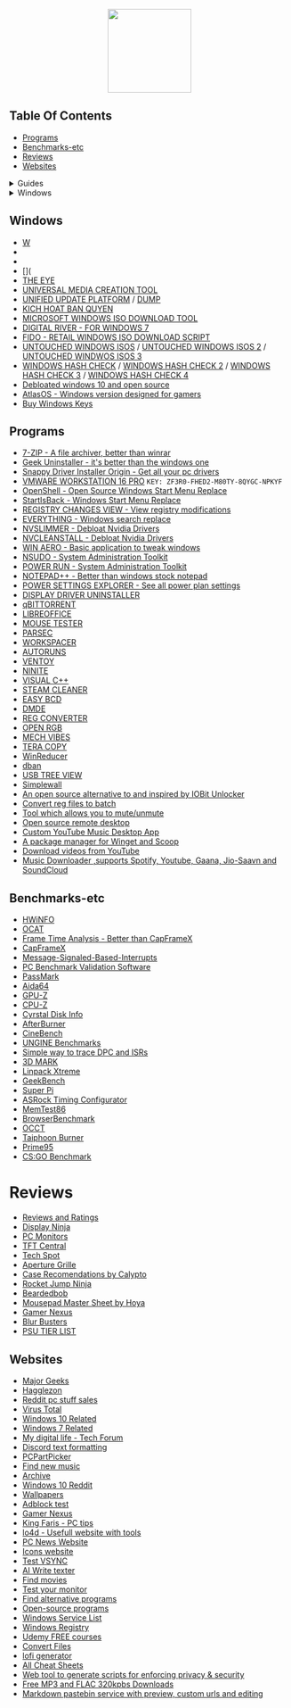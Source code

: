<p align="center">
  <img style="width:150px;" src="https://cdn.discordapp.com/attachments/556963306259218434/796045315206938634/Logotipo_Final.png" />
</p>

## Table Of Contents
- [Programs](https://cynar2k.github.io/links/#programs)
- [Benchmarks-etc](https://cynar2k.github.io/links/#benchmarks-etc)
- [Reviews](https://cynar2k.github.io/links/#reviews)
- [Websites](https://cynar2k.github.io/links/#websites)

<details>

<summary>Guides</summary>
<br>

<ul>
    <li><a href="https://github.com/amitxv/EVA">EVA - Windows oriented performance, privacy and latency tuning guide</a></li>
    <li><a href="https://docs.google.com/document/d/1c2-lUJq74wuYK1WrA_bIvgb89dUN0sj8-hO3vqmrau4">Latency Guide by Calypto</a></li>
    <li><a href="https://docs.google.com/document/d/14ma-_Os3rNzio85yBemD-YSpF_1z75mZJz1UdzmW8GE">Nvidia GPU Overclock Guide by Cancerogeno</a></li>
    <li><a href="https://blurbusters.com/gsync/gsync101-input-lag-tests-and-settings/">Guide about G-SYNC</a></li>
    <li><a href="https://docs.google.com/document/d/1sZ8ctpR3azpD9GqYz1KXbdCBjJ31eNCY0G4GT3u3sKI">Keb's Windows 7 UEFI Only install guide</a></li>
    <li><a href="https://github.com/integralfx/MemTestHelper/blob/oc-guide/DDR4%20OC%20Guide.md">Ram Overclock Guide</a></li>
    <li><a href="https://djdallmann.github.io/GamingPCSetup/">Timecard Windows Tweaking Guide & Research</a></li>
    <li><a href="https://docs.google.com/document/d/17RLekr2-Z2KwbmkTSvq7QKcoC2UDxcq4yS3IWrLYrfg/">Properly Installing an Nvidia Driver</a></li>
    <li><a href="https://docs.google.com/spreadsheets/d/1Jw3lfH0uRFXMxnFGdpNfRpVvrQN-MVwaE0HSKoj-Xag">Ryzen Grub List by imribiy</a></li>
    <li><a href="https://github.com/DepriFromEarth/hdd-survival-guide">HDD Surival guide by Depri</a></li>
    <li><a href="https://www.computerworld.com/article/3199077/windows-10-a-guide-to-the-updates.html">Windows 10: A guide to the updates</a></li>
</ul>  

  </details>


<details>

<summary>Windows</summary>
<br>

  <ul>
    <li><a href="https://www.microsoft.com/en-us/software-download">Windows Official ISO Website</a></li>
    <li><a href="https://windowsaddict.ml/readme-genuine-installation-media.html">Genuine Installation Media</a></li>
    <li><a href="https://www.heidoc.net/joomla/technology-science/microsoft/67-microsoft-windows-iso-download-tool">HEIDOC</a></li>
    <li><a href="https://tb.rg-adguard.net/public.php">TECH BENCH</a></li>
    <li><a href=""></a></li>
    <li><a href=""></a></li>
    <li><a href=""></a></li>
    <li><a href=""></a></li>
    <li><a href=""></a></li>
    <li><a href=""></a></li>
    <li><a href=""></a></li>
    <li><a href=""></a></li>
    <li><a href=""></a></li>
    <li><a href=""></a></li>
    
</ul>  
 
  </details>




## Windows

- [W]()
- []()
- []()
- [](
- [THE EYE](https://the-eye.eu/public/MSDN/)
- [UNIVERSAL MEDIA CREATION TOOL](https://www.majorgeeks.com/files/details/universal_mediacreationtool.html)
- [UNIFIED UPDATE PLATFORM](https://uup.rg-adguard.net/) / [DUMP](https://uupdump.net/)
- [KICH HOAT BAN QUYEN](https://docs.google.com/spreadsheets/d/14-D4tIlFp9APP0OOvQBRXvfLOYC447UygywenX5LXfo/edit#gid=960687212)
- [MICROSOFT WINDOWS ISO DOWNLOAD TOOL](https://forums.guru3d.com/threads/microsoft-windows-iso-download-tool.407691/)
- [DIGITAL RIVER - FOR WINDOWS 7](https://digitalrivermirror.com/)
- [FIDO - RETAIL WINDOWS ISO DOWNLOAD SCRIPT](https://github.com/pbatard/Fido)
- [UNTOUCHED WINDOWS ISOS](https://isofiles.bd581e55.workers.dev/) / [UNTOUCHED WINDOWS ISOS 2](https://soft.uclv.edu.cu/Microsoft/) / [UNTOUCHED WINDWOS ISOS 3](https://files.dog/MSDN/)
- [WINDOWS HASH CHECK](https://files.rg-adguard.net/version/f0bd8307-d897-ef77-dbd6-216fefbe94c5?lang=en-us) / [WINDOWS HASH CHECK 2](https://www.heidoc.net/php/myvsdump.php) / [WINDOWS HASH CHECK 3](https://msdn.su/downloads/operating-systems) / [WINDOWS HASH CHECK 4](https://genuine-iso-verifier.weebly.com/)
- [Debloated windows 10 and open source](https://ameliorated.info/)
- [AtlasOS - Windows version designed for gamers](https://atlasos.net/)
- [Buy Windows Keys](https://www.allkeyshop.com/blog/catalogue/search-windows/)

## Programs

- [7-ZIP - A file archiver, better than winrar](https://www.7-zip.org/)
- [Geek Uninstaller - it's better than the windows one](https://geekuninstaller.com/)
- [Snappy Driver Installer Origin - Get all your pc drivers](https://www.snappy-driver-installer.org/)
- [VMWARE WORKSTATION 16 PRO](https://www.vmware.com/products/workstation-pro/workstation-pro-evaluation.html)  `KEY: ZF3R0-FHED2-M80TY-8QYGC-NPKYF`
- [OpenShell - Open Source Windows Start Menu Replace](https://github.com/Open-Shell/Open-Shell-Menu)
- [StartIsBack - Windows Start Menu Replace](https://www.startisback.com/)
- [REGISTRY CHANGES VIEW - View registry modifications](https://www.nirsoft.net/utils/registry_changes_view.html/)
- [EVERYTHING - Windows search replace](https://www.voidtools.com/)
- [NVSLIMMER - Debloat Nvidia Drivers](https://forums.guru3d.com/threads/nvslimmer-nvidia-driver-slimming-utility.423072/)
- [NVCLEANSTALL - Debloat Nvidia Drivers](https://www.techpowerup.com/download/techpowerup-nvcleanstall)
- [WIN AERO - Basic application to tweak windows](https://winaero.com/)
- [NSUDO - System Administration Toolkit](https://github.com/M2Team/NSudo)
- [POWER RUN - System Administration Toolkit](https://www.sordum.org/9416/powerrun-v1-4-run-with-highest-privileges/)
- [NOTEPAD++ - Better than windows stock notepad](https://notepad-plus-plus.org/downloads/)
- [POWER SETTINGS EXPLORER - See all power plan settings](https://forums.guru3d.com/threads/windows-power-plan-settings-explorer-utility.416058/)
- [DISPLAY DRIVER UNINSTALLER](https://www.wagnardsoft.com/display-driver-uninstaller-ddu-)
- [qBITTORRENT](https://www.qbittorrent.org/download.php)
- [LIBREOFFICE](https://www.libreoffice.org/)
- [MOUSE TESTER](https://www.overclock.net/threads/mousetester-software-reloaded.1590569/)
- [PARSEC](https://parsec.app/)
- [WORKSPACER](https://www.workspacer.org/)
- [AUTORUNS](https://docs.microsoft.com/en-us/sysinternals/downloads/autoruns)
- [VENTOY](https://github.com/ventoy/Ventoy)
- [NINITE](https://ninite.com/)
- [VISUAL C++](https://github.com/abbodi1406/vcredist)
- [STEAM CLEANER](https://github.com/Codeusa/SteamCleaner)
- [EASY BCD](https://www.majorgeeks.com/files/details/easybcd.html)
- [DMDE](https://dmde.com/)
- [REG CONVERTER](https://www.sordum.org/8478/reg-converter-v1-2/)
- [OPEN RGB](https://gitlab.com/CalcProgrammer1/OpenRGB)
- [MECH VIBES](https://mechvibes.com/download/)
- [TERA COPY](https://www.codesector.com/teracopy)
- [WinReducer](https://www.winreducer.net/)
- [dban](https://dban.org/)
- [USB TREE VIEW](https://www.uwe-sieber.de/usbtreeview_e.html)
- [Simplewall](https://github.com/henrypp/simplewall)
- [An open source alternative to and inspired by IOBit Unlocker](https://github.com/demberto/EzUnlock)
- [Convert reg files to batch](https://www.majorgeeks.com/files/details/reg_converter.html)
- [Tool which allows you to mute/unmute](https://github.com/iXab3r/MicSwitch)
- [Open source remote desktop](https://rustdesk.com/)
- [Custom YouTube Music Desktop App](https://th-ch.github.io/youtube-music/)
- [A package manager for Winget and Scoop](https://github.com/martinet101/WingetUI) 
- [Download videos from YouTube](https://github.com/yt-dlp/yt-dlp)
- [Music Downloader ,supports Spotify, Youtube, Gaana, Jio-Saavn and SoundCloud](https://github.com/Shabinder/SpotiFlyer)

## Benchmarks-etc

- [HWiNFO](https://www.hwinfo.com/)
- [OCAT](https://gpuopen.com/ocat/)
- [Frame Time Analysis - Better than CapFrameX](https://boringboredom.github.io/Frame-Time-Analysis/)
- [CapFrameX](https://github.com/CXWorld/CapFrameX)
- [Message-Signaled-Based-Interrupts](https://forums.guru3d.com/threads/windows-line-based-vs-message-signaled-based-interrupts-msi-tool.378044/)
- [PC Benchmark Validation Software](https://benchmate.org/)
- [PassMark](https://www.passmark.com/products/performancetest)
- [Aida64](https://www.aida64.com/)
- [GPU-Z](https://www.techpowerup.com/gpuz/)
- [CPU-Z](https://www.cpuid.com/softwares/cpu-z.html)
- [Cyrstal Disk Info](https://crystalmark.info/en/software/crystaldiskinfo)
- [AfterBurner](https://www.msi.com/Landing/afterburner/graphics-cards)
- [CineBench](https://www.maxon.net/en/cinebench)
- [UNGINE Benchmarks](https://benchmark.unigine.com/)
- [Simple way to trace DPC and ISRs](https://forums.guru3d.com/threads/simple-way-to-trace-dpcs-and-isrs.423884/)
- [3D MARK](https://store.steampowered.com/app/223850/3DMark)
- [Linpack Xtreme](https://www.techpowerup.com/download/linpack-xtreme/)
- [GeekBench](https://www.geekbench.com/index.html)
- [Super Pi](https://www.techpowerup.com/download/super-pi/)
- [ASRock Timing Configurator](https://download.asrock.com/Utility/Formula/TimingConfigurator(v4.0.4).zip)
- [MemTest86](https://www.memtest86.com/)
- [BrowserBenchmark](https://browserbench.org/)
- [OCCT](https://www.ocbase.com/)
- [Taiphoon Burner](http://www.softnology.biz/files.html)
- [Prime95](https://prime95.en.lo4d.com/windows)
- [CS:GO Benchmark](https://github.com/samisalreadytaken/csgo-benchmark)

# Reviews

- [Reviews and Ratings](https://www.rtings.com/)
- [Display Ninja](https://www.displayninja.com/)
- [PC Monitors](https://pcmonitors.info/)
- [TFT Central](https://www.tftcentral.co.uk/)
- [Tech Spot](https://www.techspot.com/)
- [Aperture Grille](https://www.aperturegrille.com/)
- [Case Recomendations by Calypto](https://docs.google.com/spreadsheets/d/14Kt2cAn8a7j2sGXiPGt4GcxpR3RXVcDAx9R5c2M8680)
- [Rocket Jump Ninja](https://www.rocketjumpninja.com/)
- [Beardedbob](https://www.beardedbob.com/)
- [Mousepad Master Sheet by Hoya](https://docs.google.com/spreadsheets/d/1RAnmZxDNduaGV8kB-GCvZ0MO6d9-0j9jmrU2f8dp0Ww)
- [Gamer Nexus](https://www.gamersnexus.net/)
- [Blur Busters](https://blurbusters.com/)
- [PSU TIER LIST](https://cultists.network/140/psu-tier-list/)

## Websites

- [Major Geeks](https://www.majorgeeks.com/)
- [Hagglezon](https://www.hagglezon.com/)
- [Reddit pc stuff sales](https://www.reddit.com/r/buildapcsales/)
- [Virus Total](https://www.virustotal.com/gui/home/upload)
- [Windows 10 Related](https://www.tenforums.com/)
- [Windows 7 Related](https://www.sevenforums.com/)
- [My digital life - Tech Forum](https://forums.mydigitallife.net/)
- [Discord text formatting](https://www.writebots.com/discord-text-formatting)
- [PCPartPicker](https://pcpartpicker.com/)
- [Find new music](https://everynoise.com/)
- [Archive](https://archive.org/)
- [Windows 10 Reddit](https://www.reddit.com/r/Windows10/)
- [Wallpapers](https://wallhaven.cc/)
- [Adblock test](https://adblock-tester.com/)
- [Gamer Nexus](https://www.gamersnexus.net/)
- [King Faris - PC tips](https://kingfaris.co.uk/)
- [lo4d - Usefull website with tools](https://www.lo4d.com/)
- [PC News Website](https://www.tweaktown.com/)
- [Icons website](https://tell.wtf/)
- [Test VSYNC](https://www.vsynctester.com/)
- [AI Write texter](https://shortlyai.com/)
- [Find movies](https://agoodmovietowatch.com/)
- [Test your monitor](https://www.monitortests.com/)
- [Find alternative programs](https://alternativeto.net/)
- [Open-source programs](https://sourceforge.net/)
- [Windows Service List](http://batcmd.com/windows/10/services/)
- [Windows Registry](https://admx.help/)
- [Udemy FREE courses](https://udemyfreecourses.org/)
- [Convert Files](https://tinywow.com/)
- [lofi generator](https://lofigenerator.com/) 
- [All Cheat Sheets](https://overapi.com/)
- [Web tool to generate scripts for enforcing privacy & security](https://privacy.sexy/)
- [Free MP3 and FLAC 320kpbs Downloads](https://free-mp3-download.net/)
- [Markdown pastebin service with preview, custom urls and editing](https://rentry.co/)

